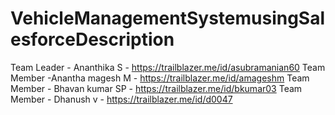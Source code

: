 # VehicleManagementSystemusingSalesforceDescription
Team Leader - Ananthika S - https://trailblazer.me/id/asubramanian60
Team Member -Anantha magesh M - https://trailblazer.me/id/amageshm 
Team Member - Bhavan kumar SP - https://trailblazer.me/id/bkumar03
Team Member - Dhanush v - https://trailblazer.me/id/d0047
